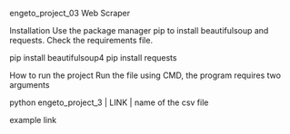 engeto_project_03
Web Scraper

Installation
Use the package manager pip to install beautifulsoup and requests. Check the requirements file.

pip install beautifulsoup4 pip install requests

How to run the project
Run the file using CMD, the program requires two arguments

python engeto_project_3 | LINK | name of the csv file

example link
